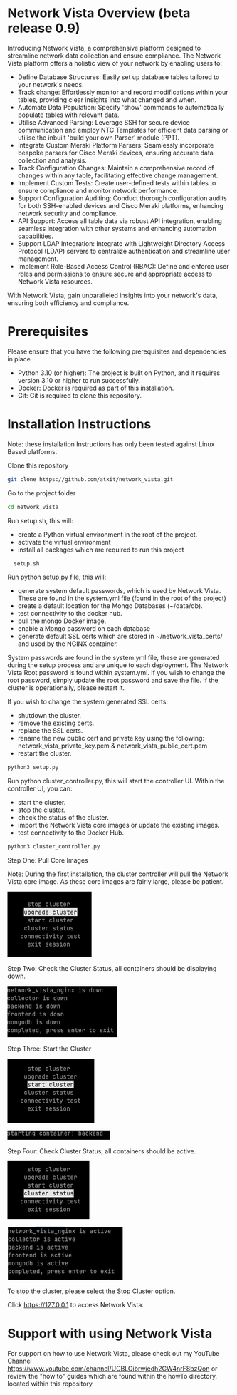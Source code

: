 # Network Vista Overview (beta release 0.9)

Introducing Network Vista, a comprehensive platform designed to streamline network data collection and ensure compliance. The Network Vista platform offers a holistic view of your network by enabling users to:

* Define Database Structures: Easily set up database tables tailored to your network's needs.
* Track change: Effortlessly monitor and record modifications within your tables, providing clear insights into what changed and when.
* Automate Data Population: Specify 'show' commands to automatically populate tables with relevant data.
* Utilise Advanced Parsing: Leverage SSH for secure device communication and employ NTC Templates for efficient data parsing or utilise the inbuilt 'build your own Parser' module (PPT).
* Integrate Custom Meraki Platform Parsers: Seamlessly incorporate bespoke parsers for Cisco Meraki devices, ensuring accurate data collection and analysis.
* Track Configuration Changes: Maintain a comprehensive record of changes within any table, facilitating effective change management.
* Implement Custom Tests: Create user-defined tests within tables to ensure compliance and monitor network performance.
* Support Configuration Auditing: Conduct thorough configuration audits for both SSH-enabled devices and Cisco Meraki platforms, enhancing network security and compliance.
* API Support: Access all table data via robust API integration, enabling seamless integration with other systems and enhancing automation capabilities.
* Support LDAP Integration: Integrate with Lightweight Directory Access Protocol (LDAP) servers to centralize authentication and streamline user management.
* Implement Role-Based Access Control (RBAC): Define and enforce user roles and permissions to ensure secure and appropriate access to Network Vista resources.

With Network Vista, gain unparalleled insights into your network's data, ensuring both efficiency and compliance.

# Prerequisites

Please ensure that you have the following prerequisites and dependencies in place

* Python 3.10 (or higher): The project is built on Python, and it requires version 3.10 or higher to run successfully.
* Docker: Docker is required as part of this installation. 
* Git: Git is required to clone this repository.

# Installation Instructions

Note: these installation Instructions has only been tested against Linux Based platforms. 

Clone this repository
```bash
git clone https://github.com/atxit/network_vista.git
```

Go to the project folder
```bash
cd network_vista
```

Run setup.sh, this will:

* create a Python virtual environment in the root of the project.
* activate the virtual environment
* install all packages which are required to run this project

```bash
. setup.sh
```

Run python setup.py file, this will:

* generate system default passwords, which is used by Network Vista. These are found in the system.yml file (found in the root of the project)
* create a default location for the Mongo Databases (~/data/db).
* test connectivity to the docker hub.
* pull the mongo Docker image.
* enable a Mongo password on each database
* generate default SSL certs which are stored in ~/network_vista_certs/ and used by the NGINX container. 


System passwords are found in the system.yml file, these are generated during the setup process and are unique to each deployment.
The Network Vista Root password is found within system.yml. 
If you wish to change the root password, simply update the root password and save the file. If the cluster is operationally, please restart it. 

If you wish to change the system generated SSL certs:

* shutdown the cluster.
* remove the existing certs.
* replace the SSL certs. 
* rename the new public cert and private key using the following: network_vista_private_key.pem & network_vista_public_cert.pem
* restart the cluster.

```bash
python3 setup.py
```

Run python cluster_controller.py, this will start the controller UI. Within the controller UI, you can:

* start the cluster. 
* stop the cluster.
* check the status of the cluster.
* import the Network Vista core images or update the existing images.
* test connectivity to the Docker Hub.

```bash
python3 cluster_controller.py
```

Step One: Pull Core Images

Note: During the first installation, the cluster controller will pull the Network Vista core image. As these core images are fairly large, please be patient.

![readmeImages/img10.png](readmeImages/img10.png)

Step Two: Check the Cluster Status, all containers should be displaying down.

![readmeImages/img11.png](readmeImages/img11.png)

Step Three: Start the Cluster

![readmeImages/img0.png](readmeImages/img0.png)

![readmeImages/img1.png](readmeImages/img1.png)

Step Four: Check Cluster Status, all containers should be active. 

![readmeImages/img2.png](readmeImages/img2.png)

![readmeImages/img3.png](readmeImages/img3.png)

To stop the cluster, please select the Stop Cluster option. 

Click https://127.0.0.1 to access Network Vista.

# Support with using Network Vista

For support on how to use Network Vista, please check out my YouTube Channel https://www.youtube.com/channel/UCBLGibrwjedh2GW4nrF8bzQon or 
review the "how to" guides which are found within the howTo directory, located within this repository
